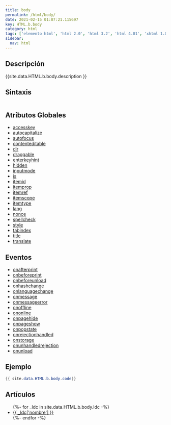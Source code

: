 ```yaml
---
title: body
permalink: /html/body/
date: 2021-02-15 01:07:21.115697
key: HTML.b.body
category: html
tags: ['elemento html', 'html 2.0', 'html 3.2', 'html 4.01', 'xhtml 1.0', 'xhtml 1.1', 'html 5', 'html 5.1', 'html 5.2']
sidebar: 
  nav: html
---
```


## Descripción
{{site.data.HTML.b.body.description }}

## Sintaxis
~~~html
~~~

## Atributos Globales
* [accesskey](/html/accesskey/)
* [autocapitalize](/html/autocapitalize/)
* [autofocus](/html/autofocus/)
* [contenteditable](/html/contenteditable/)
* [dir](/html/dir/)
* [draggable](/html/draggable/)
* [enterkeyhint](/html/enterkeyhint/)
* [hidden](/html/hidden/)
* [inputmode](/html/inputmode/)
* [is](/html/is/)
* [itemid](/html/itemid/)
* [itemprop](/html/itemprop/)
* [itemref](/html/itemref/)
* [itemscope](/html/itemscope/)
* [itemtype](/html/itemtype/)
* [lang](/html/lang/)
* [nonce](/html/nonce/)
* [spellcheck](/html/spellcheck/)
* [style](/html/style/)
* [tabindex](/html/tabindex/)
* [title](/html/title/)
* [translate](/html/translate/)

## Eventos
* [onafterprint](/html/body/onafterprint/)
* [onbeforeprint](/html/body/onbeforeprint/)
* [onbeforeunload](/html/body/onbeforeunload/)
* [onhashchange](/html/body/onhashchange/)
* [onlanguagechange](/html/body/onlanguagechange/)
* [onmessage](/html/body/onmessage/)
* [onmessageerror](/html/body/onmessageerror/)
* [onoffline](/html/body/onoffline/)
* [ononline](/html/body/ononline/)
* [onpagehide](/html/body/onpagehide/)
* [onpageshow](/html/body/onpageshow/)
* [onpopstate](/html/body/onpopstate/)
* [onrejectionhandled](/html/body/onrejectionhandled/)
* [onstorage](/html/body/onstorage/)
* [onunhandledrejection](/html/body/onunhandledrejection/)
* [onunload](/html/body/onunload/)

## Ejemplo
~~~java
{{ site.data.HTML.b.body.code}}
~~~

## Artículos
<ul>
{%- for _ldc in site.data.HTML.b.body.ldc -%}
   <li>
       <a href="{{_ldc['url'] }}">{{ _ldc['nombre'] }}</a>
   </li>
{%- endfor -%}
</ul>
